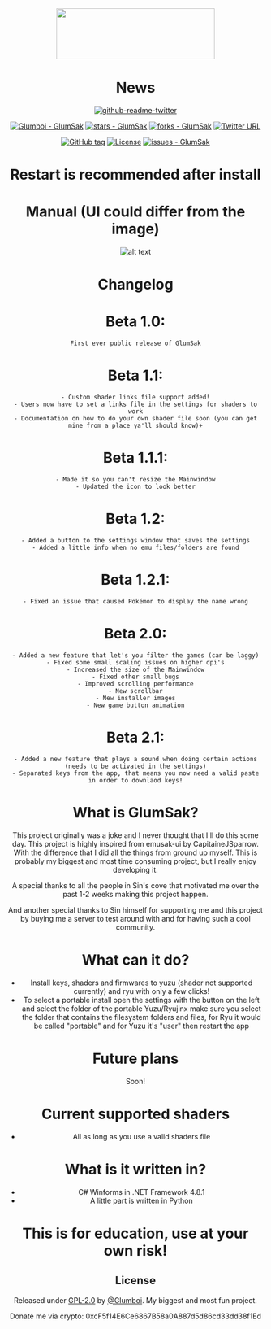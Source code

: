 <div align="center">

<img src="https://i.imgur.com/fCp9uRh.png" width="312" height="100" />
  
# News

[![github-readme-twitter](https://github-readme-twitter.gazf.vercel.app/api?id=GlumSak)](https://github.com/gazf/github-readme-twitter)
  
[![Glumboi - GlumSak](https://img.shields.io/static/v1?label=Glumboi&message=GlumSak&color=blue&logo=github)](https://github.com/Glumboi/GlumSak "Go to GitHub repo")
[![stars - GlumSak](https://img.shields.io/github/stars/Glumboi/GlumSak?style=social)](https://github.com/Glumboi/GlumSak)
[![forks - GlumSak](https://img.shields.io/github/forks/Glumboi/GlumSak?style=social)](https://github.com/Glumboi/GlumSak)
[![Twitter URL](https://img.shields.io/twitter/url/https/twitter.com/GlumSak.svg?style=social&label=Follow%20%40GlumSak)](https://twitter.com/GlumSak)


[![GitHub tag](https://img.shields.io/github/tag/Glumboi/GlumSak?include_prereleases=&sort=semver&color=blue)](https://github.com/Glumboi/GlumSak/releases/)
[![License](https://img.shields.io/badge/License-GPL20-blue)](#license)
[![issues - GlumSak](https://img.shields.io/github/issues/Glumboi/GlumSak)](https://github.com/Glumboi/GlumSak/issues)


<div align="center">

# Restart is recommended after install

# Manual (UI could differ from the image)
  ![alt text](https://i.imgur.com/0C5dTRA.png)
  
# Changelog
  # Beta 1.0:
    First ever public release of GlumSak
  # Beta 1.1:
    - Custom shader links file support added!
    - Users now have to set a links file in the settings for shaders to work
    - Documentation on how to do your own shader file soon (you can get mine from a place ya'll should know)+
  # Beta 1.1.1:
    - Made it so you can't resize the Mainwindow
    - Updated the icon to look better
  # Beta 1.2:
    - Added a button to the settings window that saves the settings
    - Added a little info when no emu files/folders are found
  # Beta 1.2.1:
    - Fixed an issue that caused Pokémon to display the name wrong
  # Beta 2.0:
    - Added a new feature that let's you filter the games (can be laggy)
    - Fixed some small scaling issues on higher dpi's
    - Increased the size of the Mainwindow
    - Fixed other small bugs
    - Improved scrolling performance
    - New scrollbar
    - New installer images
    - New game button animation
  # Beta 2.1:
    - Added a new feature that plays a sound when doing certain actions (needs to be activated in the settings)
    - Separated keys from the app, that means you now need a valid paste in order to downlaod keys!
    
# What is GlumSak?
This project originally was a joke and I never thought that I'll do this some day.
This project is highly inspired from emusak-ui  by CapitaineJSparrow. With the difference 
that I did all the things from ground up myself. This is probably my biggest and most 
time consuming project, but I really enjoy developing it. 

A special thanks to all the people in Sin's cove that motivated me over the past 1-2 weeks 
making this project happen.

And another special thanks to Sin himself for supporting me and this project
by buying me a server to test around with and for having such a cool community.
  
# What can it do?
  - Install keys, shaders and firmwares to yuzu (shader not supported currently) and ryu with only a few clicks!
  - To select a portable install open the settings with the button on the left and select the folder of the portable Yuzu/Ryujinx make sure you select the folder that contains the filesystem folders and files, for Ryu it would be called "portable" and for Yuzu it's "user" then restart the app 
  
# Future plans
  Soon!
  
# Current supported shaders
  - All as long as you use a valid shaders file
  
# What is it written in?
  - C# Winforms in .NET Framework 4.8.1
  - A little part is written in Python
  
  
# This is for education, use at your own risk!
  
## License

Released under [GPL-2.0](/LICENSE) by [@Glumboi](https://github.com/Glumboi).
My biggest and most fun project. 
  
Donate me via crypto: 0xcF5f14E6Ce6867B58a0A887d5d86cd33dd38f1Ed
